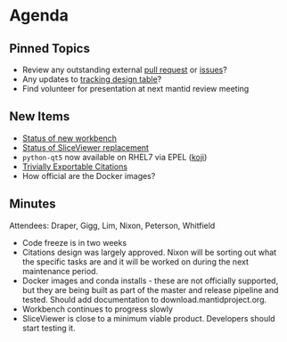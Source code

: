 Agenda
======

Pinned Topics
-------------
* Review any outstanding external [pull request](https://github.com/mantidproject/mantid/pulls?utf8=%E2%9C%93&q=is%3Apr+is%3Aopen+-label%3A%22State%3A+In+Progress%22) or [issues](https://github.com/mantidproject/mantid/issues)?
* Any updates to [tracking design table](https://github.com/mantidproject/documents/blob/master/Project-Management/TechnicalSteeringCommittee/reports/TSC-TrackingDesignProposals.md)?
* Find volunteer for presentation at next mantid review meeting

New Items
---------
* [Status of new workbench](https://github.com/mantidproject/mantid/projects/9)
* [Status of SliceViewer replacement](https://github.com/mantidproject/mantid/projects/19)
* `python-qt5` now available on RHEL7 via EPEL ([koji](https://koji.fedoraproject.org/koji/buildinfo?buildID=1254008))
* [Trivially Exportable Citations](https://github.com/mantidproject/documents/pull/67)
* How official are the Docker images?

Minutes
-------

Attendees: Draper, Gigg, Lim, Nixon, Peterson, Whitfield

* Code freeze is in two weeks
* Citations design was largely approved. Nixon will be sorting out what the specific tasks are and it will be worked on during the next maintenance period.
* Docker images and conda installs - these are not officially supported, but they are being built as part of the master and release pipeline and tested. Should add documentation to download.mantidproject.org.
* Workbench continues to progress slowly
* SliceViewer is close to a minimum viable product. Developers should start testing it.
